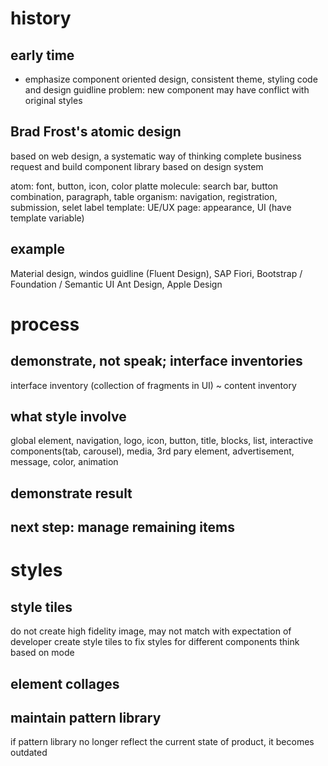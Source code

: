 # history
## early time 
- emphasize component oriented design, consistent theme, styling code and design guidline
problem: new component may have conflict with original styles

## Brad Frost's atomic design
based on web design, a systematic way of thinking
complete business request and build component library based on design system

atom: font, button, icon, color platte
molecule: search bar, button combination, paragraph, table
organism: navigation, registration, submission, selet label
template: UE/UX
page: appearance, UI (have template variable)

## example
Material design, windos guidline (Fluent Design), SAP Fiori, 
Bootstrap / Foundation / Semantic UI 
Ant Design, Apple Design

# process
## demonstrate, not speak; interface inventories
interface inventory (collection of fragments in UI)
  ~ 
content inventory

## what style involve
global element, navigation, logo, icon, button, title, blocks, list, 
interactive components(tab, carousel), media, 3rd pary element, advertisement,
message, color, animation

## demonstrate result
## next step: manage remaining items

# styles
## style tiles
do not create high fidelity image, may not match with expectation of developer
create style tiles to fix styles for different components
think based on mode

## element collages

## maintain pattern library
if pattern library no longer reflect the current state of product, it becomes outdated








